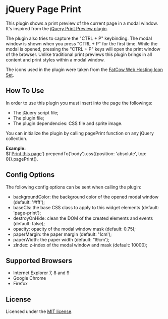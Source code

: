 # jQuery Page Print
This plugin shows a print preview of the current page in a modal window. It's inspired from the [jQuery Print Preview plugin](https://github.com/etimbo/jquery-print-preview-plugin).

The plugin also tries to capture the "CTRL + P" keybinding. The modal window is shown when you press "CTRL + P" for the first time. While the modal is opened, pressing the "CTRL + P" keys will open the print window of the browser.
Unlike traditional print previews this plugin brings in all content and print styles within a modal window.

The icons used in the plugin were taken from the [FatCow Web Hosting Icon Set](http://www.fatcow.com/free-icons).

## How To Use
In order to use this plugin you must insert into the page the followings:

- The jQuery script file;
- The plugin file;
- The plugin dependencies: CSS file and sprite image.

You can initialize the plugin by calling pagePrint function on any jQuery collection.  

**Example:**  
$('<a href="#">Print this page</a>').prependTo('body').css({position: 'absolute', top: 0}).pagePrint().

## Config Options
The following config options can be sent when calling the plugin:

- backgroundColor: the background color of the opened modal window (default: '#fff');
- baseCls: the base CSS class to apply to this widget elements (default: 'page-print');
- destroyOnHide: clean the DOM of the created elements and events (default: false);
- opacity: opacity of the modal window mask (default: 0.75);
- paperMargin: the paper margin (default: '1cm');
- paperWidth: the paper width (default: '19cm');
- zIndex: z-index of the modal window and mask (default: 10000);

## Supported Browsers
- Internet Explorer 7, 8 and 9
- Google Chrome
- Firefox

## License
Licensed under the [MIT license](http://www.opensource.org/licenses/mit-license.php).